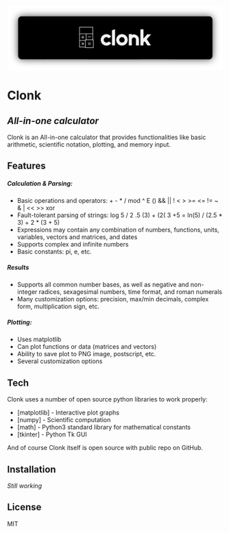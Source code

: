 <img src="clonk.png"><br>

# Clonk
## _All-in-one calculator_



Clonk is an All-in-one calculator that provides functionalities
like basic arithmetic, scientific notation, plotting, and memory input.

## Features
##### Calculation & Parsing:
- Basic operations and operators: + - * / mod ^ E () && || ! < > >= <= != ~ & | << >> xor
- Fault-tolerant parsing of strings: log 5 / 2 .5 (3) + (2( 3 +5 = ln(5) / (2.5 * 3) + 2 * (3 + 5)
- Expressions may contain any combination of numbers, functions, units, variables, vectors and matrices, and dates
- Supports complex and infinite numbers
- Basic constants: pi, e, etc.
##### Results
- Supports all common number bases, as well as negative and non-integer radices, sexagesimal numbers, time format, and roman numerals
- Many customization options: precision, max/min decimals, complex form, multiplication sign, etc.
##### Plotting:
- Uses matplotlib
- Can plot functions or data (matrices and vectors)
- Ability to save plot to PNG image, postscript, etc.
- Several customization options

## Tech

Clonk uses a number of open source python libraries to work properly:

- [matplotlib] - Interactive plot graphs
- [numpy] - Scientific computation
- [math] - Python3 standard library for mathematical constants
- [tkinter] - Python Tk GUI 

And of course Clonk itself is open source with public repo on GitHub.

## Installation

*Still working*


## License

MIT
